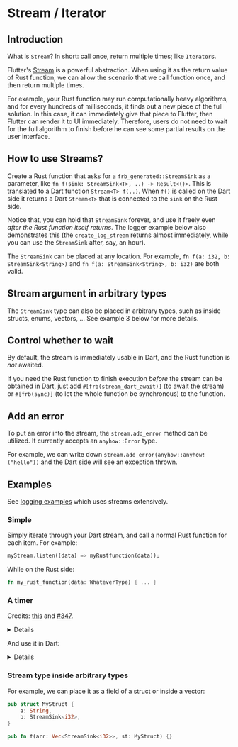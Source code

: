 # Stream / Iterator

## Introduction

What is `Stream`? In short: call once, return multiple times; like `Iterator`s.

Flutter's [Stream](https://dart.dev/tutorials/language/streams) is a powerful abstraction. When using it as the return
value of Rust function, we can allow the scenario that we call function once, and then return multiple times.

For example, your Rust function may run computationally heavy algorithms, and for every hundreds of milliseconds, it
finds out a new piece of the full solution. In this case, it can immediately give that piece to Flutter, then Flutter
can render it to UI immediately. Therefore, users do not need to wait for the full algorithm to finish before he can see
some partial results on the user interface.

## How to use Streams?

Create a Rust function that asks for a `frb_generated::StreamSink` as a parameter, like `fn f(sink: StreamSink<T>, ..) -> Result<()>`. This is translated to a
Dart function `Stream<T> f(..)`. When `f()` is called on the Dart side it returns a Dart `Stream<T>` that is connected to the `sink` on the Rust side.

Notice that, you can hold that `StreamSink` forever, and use it freely even *after the Rust function itself returns*.
The logger example below also demonstrates this (the `create_log_stream` returns almost immediately, while you can use
the `StreamSink` after, say, an hour).

The `StreamSink` can be placed at any location. For example, `fn f(a: i32, b: StreamSink<String>)`
and `fn f(a: StreamSink<String>, b: i32)` are both valid.

## Stream argument in arbitrary types

The `StreamSink` type can also be placed in arbitrary types, such as inside structs, enums, vectors, ...
See example 3 below for more details.

## Control whether to wait

By default, the stream is immediately usable in Dart, and the Rust function is *not* awaited.

If you need the Rust function to finish execution *before* the stream can be obtained in Dart,
just add `#[frb(stream_dart_await)]` (to await the stream) or `#[frb(sync)]` (to let the whole function be synchronous) to
the function.

## Add an error

To put an error into the stream, the `stream.add_error` method can be utilized.
It currently accepts an `anyhow::Error` type.

For example, we can write down `stream.add_error(anyhow::anyhow!("hello"))` and the Dart side will see an exception thrown.

## Examples

See [logging examples](../../how-to/logging) which uses streams extensively.

### Simple

Simply iterate through your Dart stream, and call a normal Rust function for each item.
For example:

```dart
myStream.listen((data) => myRustfunction(data));
```

While on the Rust side:

```rust
fn my_rust_function(data: WhateverType) { ... }
```

### A timer

Credits: [this](https://gist.github.com/Desdaemon/be5da0a1c6b4724f20093ef434959744)
and [#347](https://github.com/fzyzcjy/flutter_rust_bridge/issues/347).

<details>

```rust
use anyhow::Result;
use std::{thread::sleep, time::Duration};

use crate::frb_generated::StreamSink;

const ONE_SECOND: Duration = Duration::from_secs(1);

// can't omit the return type yet, this is a bug
pub fn tick(sink: StreamSink<i32>) -> Result<()> {
    let mut ticks = 0;
    loop {
        sink.add(ticks);
        sleep(ONE_SECOND);
        if ticks == i32::MAX {
            break;
        }
        ticks += 1;
    }
    Ok(())
}
```

</details>

And use it in Dart:

<details>

```dart
import 'package:flutter/material.dart';
import 'ffi.dart';

void main() {
  runApp(const MyApp());
}

class MyApp extends StatelessWidget {
  const MyApp({Key? key}) : super(key: key);

  @override
  Widget build(BuildContext context) {
    return MaterialApp(
      title: 'Flutter Demo',
      theme: ThemeData(
        primarySwatch: Colors.blue,
      ),
      home: const MyHomePage(title: 'Flutter Demo Home Page'),
    );
  }
}

class MyHomePage extends StatefulWidget {
  const MyHomePage({Key? key, required this.title}) : super(key: key);
  final String title;

  @override
  State<MyHomePage> createState() => _MyHomePageState();
}

class _MyHomePageState extends State<MyHomePage> {
  late Stream<int> ticks;

  @override
  void initState() {
    super.initState();
    ticks = api.tick();
  }

  @override
  Widget build(BuildContext context) {
    return Scaffold(
      appBar: AppBar(
        title: Text(widget.title),
      ),
      body: Center(
        child: Column(
          mainAxisAlignment: MainAxisAlignment.center,
          children: <Widget>[
            const Text("Time since starting Rust stream"),
            StreamBuilder<int>(
              stream: ticks,
              builder: (context, snap) {
                final style = Theme.of(context).textTheme.headlineMedium;
                final error = snap.error;
                if (error != null)
                  return Tooltip(
                      message: error.toString(),
                      child: Text('Error', style: style));

                final data = snap.data;
                if (data != null) return Text('$data second(s)', style: style);

                return const CircularProgressIndicator();
              },
            )
          ],
        ),
      ),
    );
  }
}
```

</details>

### Stream type inside arbitrary types

For example, we can place it as a field of a struct or inside a vector:

```rust
pub struct MyStruct {
    a: String,
    b: StreamSink<i32>,
}

pub fn f(arr: Vec<StreamSink<i32>>, st: MyStruct) {}
```
